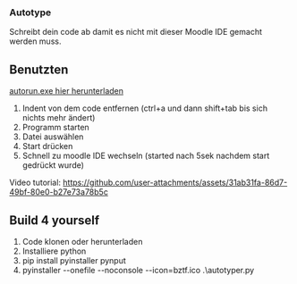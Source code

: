 ### Autotype
Schreibt dein code ab damit es nicht mit dieser Moodle IDE gemacht werden muss.

## Benutzten

[autorun.exe hier herunterladen](https://github.com/Waradu/autotyper/releases/tag/v1.0.0)

1. Indent von dem code entfernen (ctrl+a und dann shift+tab bis sich nichts mehr ändert)
2. Programm starten
3. Datei auswählen
4. Start drücken
5. Schnell zu moodle IDE wechseln (started nach 5sek nachdem start gedrückt wurde)

Video tutorial:
https://github.com/user-attachments/assets/31ab31fa-86d7-49bf-80e0-b27e73a78b5c

## Build 4 yourself

1. Code klonen oder herunterladen
2. Installiere python
3. pip install pyinstaller pynput
4. pyinstaller --onefile --noconsole --icon=bztf.ico .\autotyper.py
